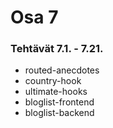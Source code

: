 # Osa 7

### Tehtävät 7.1. - 7.21.
* routed-anecdotes
* country-hook
* ultimate-hooks
* bloglist-frontend
* bloglist-backend
